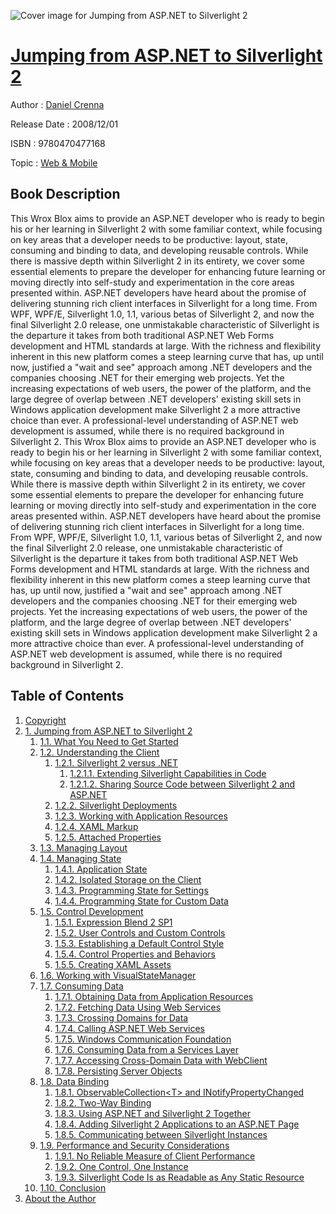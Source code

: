 ![Cover image for Jumping from ASP.NET to Silverlight 2](https://imgdetail.ebookreading.net/cover/cover/web_mobile/EB9780470477168.jpg)

[Jumping from ASP.NET to Silverlight 2](https://ebookreading.net/view/book/Jumping+from+ASP.NET+to+Silverlight+2-EB9780470477168_1.html "Jumping from ASP.NET to Silverlight 2")
====================================================================================================================

Author : [Daniel Crenna](https://ebookreading.net/search/author/Daniel+Crenna)

Release Date : 2008/12/01

ISBN : 9780470477168

Topic : [Web & Mobile](https://ebookreading.net/search/category/web-mobile)

Book Description
-----------------

This Wrox Blox aims to provide an ASP.NET developer who is ready to begin his or her learning in Silverlight 2 with some familiar context, while focusing on key areas that a developer needs to be productive: layout, state, consuming and binding to data, and developing reusable controls. While there is massive depth within Silverlight 2 in its entirety, we cover some essential elements to prepare the developer for enhancing future learning or moving directly into self-study and experimentation in the core areas presented within.
ASP.NET developers have heard about the promise of delivering stunning rich client interfaces in Silverlight for a long time. From WPF, WPF/E, Silverlight 1.0, 1.1, various betas of Silverlight 2, and now the final Silverlight 2.0 release, one unmistakable characteristic of Silverlight is the departure it takes from both traditional ASP.NET Web Forms development and HTML standards at large. With the richness and flexibility inherent in this new platform comes a steep learning curve that has, up until now, justified a "wait and see" approach among .NET developers and the companies choosing .NET for their emerging web projects.
Yet the increasing expectations of web users, the power of the platform, and the large degree of overlap between .NET developers' existing skill sets in Windows application development make Silverlight 2 a more attractive choice than ever.
A professional-level understanding of ASP.NET web development is assumed, while there is no required background in Silverlight 2.
              This Wrox Blox aims to provide an ASP.NET developer who is ready to begin his or her learning in Silverlight 2 with some familiar context, while focusing on key areas that a developer needs to be productive: layout, state, consuming and binding to data, and developing reusable controls. While there is massive depth within Silverlight 2 in its entirety, we cover some essential elements to prepare the developer for enhancing future learning or moving directly into self-study and experimentation in the core areas presented within.
ASP.NET developers have heard about the promise of delivering stunning rich client interfaces in Silverlight for a long time. From WPF, WPF/E, Silverlight 1.0, 1.1, various betas of Silverlight 2, and now the final Silverlight 2.0 release, one unmistakable characteristic of Silverlight is the departure it takes from both traditional ASP.NET Web Forms development and HTML standards at large. With the richness and flexibility inherent in this new platform comes a steep learning curve that has, up until now, justified a "wait and see" approach among .NET developers and the companies choosing .NET for their emerging web projects.
Yet the increasing expectations of web users, the power of the platform, and the large degree of overlap between .NET developers' existing skill sets in Windows application development make Silverlight 2 a more attractive choice than ever.
A professional-level understanding of ASP.NET web development is assumed, while there is no required background in Silverlight 2.
              
Table of Contents
-----------------

1. [Copyright](https://ebookreading.net/view/book/Jumping+from+ASP.NET+to+Silverlight+2-EB9780470477168_1.html)
1. [1. Jumping from ASP.NET to Silverlight 2](https://ebookreading.net/view/book/Jumping+from+ASP.NET+to+Silverlight+2-EB9780470477168_2.html)
    1. [1.1. What You Need to Get Started](https://ebookreading.net/view/book/Jumping+from+ASP.NET+to+Silverlight+2-EB9780470477168_2.html#what_you_need_to_ge)
    1. [1.2. Understanding the Client](https://ebookreading.net/view/book/Jumping+from+ASP.NET+to+Silverlight+2-EB9780470477168_2.html#understanding_the_c)
        1. [1.2.1. Silverlight 2 versus .NET](https://ebookreading.net/view/book/Jumping+from+ASP.NET+to+Silverlight+2-EB9780470477168_2.html#silverlight_2_versu)
            1. [1.2.1.1. Extending Silverlight Capabilities in Code](https://ebookreading.net/view/book/Jumping+from+ASP.NET+to+Silverlight+2-EB9780470477168_2.html#extending_silverlig)
            1. [1.2.1.2. Sharing Source Code between Silverlight 2 and ASP.NET](https://ebookreading.net/view/book/Jumping+from+ASP.NET+to+Silverlight+2-EB9780470477168_2.html#sharing_source_code)
        1. [1.2.2. Silverlight Deployments](https://ebookreading.net/view/book/Jumping+from+ASP.NET+to+Silverlight+2-EB9780470477168_2.html#silverlight_deploym)
        1. [1.2.3. Working with Application Resources](https://ebookreading.net/view/book/Jumping+from+ASP.NET+to+Silverlight+2-EB9780470477168_2.html#working_with_applic)
        1. [1.2.4. XAML Markup](https://ebookreading.net/view/book/Jumping+from+ASP.NET+to+Silverlight+2-EB9780470477168_2.html#xaml_markup)
        1. [1.2.5. Attached Properties](https://ebookreading.net/view/book/Jumping+from+ASP.NET+to+Silverlight+2-EB9780470477168_2.html#attached_properties)
    1. [1.3. Managing Layout](https://ebookreading.net/view/book/Jumping+from+ASP.NET+to+Silverlight+2-EB9780470477168_2.html#managing_layout)
    1. [1.4. Managing State](https://ebookreading.net/view/book/Jumping+from+ASP.NET+to+Silverlight+2-EB9780470477168_2.html#managing_state)
        1. [1.4.1. Application State](https://ebookreading.net/view/book/Jumping+from+ASP.NET+to+Silverlight+2-EB9780470477168_2.html#application_state)
        1. [1.4.2. Isolated Storage on the Client](https://ebookreading.net/view/book/Jumping+from+ASP.NET+to+Silverlight+2-EB9780470477168_2.html#isolated_storage_on)
        1. [1.4.3. Programming State for Settings](https://ebookreading.net/view/book/Jumping+from+ASP.NET+to+Silverlight+2-EB9780470477168_2.html#programming_state_f)
        1. [1.4.4. Programming State for Custom Data](https://ebookreading.net/view/book/Jumping+from+ASP.NET+to+Silverlight+2-EB9780470477168_2.html#programming_state_f)
    1. [1.5. Control Development](https://ebookreading.net/view/book/Jumping+from+ASP.NET+to+Silverlight+2-EB9780470477168_2.html#control_development)
        1. [1.5.1. Expression Blend 2 SP1](https://ebookreading.net/view/book/Jumping+from+ASP.NET+to+Silverlight+2-EB9780470477168_2.html#expression_blend_2_)
        1. [1.5.2. User Controls and Custom Controls](https://ebookreading.net/view/book/Jumping+from+ASP.NET+to+Silverlight+2-EB9780470477168_2.html#user_controls_and_c)
        1. [1.5.3. Establishing a Default Control Style](https://ebookreading.net/view/book/Jumping+from+ASP.NET+to+Silverlight+2-EB9780470477168_2.html#establishing_a_defa)
        1. [1.5.4. Control Properties and Behaviors](https://ebookreading.net/view/book/Jumping+from+ASP.NET+to+Silverlight+2-EB9780470477168_2.html#control_properties_)
        1. [1.5.5. Creating XAML Assets](https://ebookreading.net/view/book/Jumping+from+ASP.NET+to+Silverlight+2-EB9780470477168_2.html#creating_xaml_asset)
    1. [1.6. Working with VisualStateManager](https://ebookreading.net/view/book/Jumping+from+ASP.NET+to+Silverlight+2-EB9780470477168_2.html#working_with_visual)
    1. [1.7. Consuming Data](https://ebookreading.net/view/book/Jumping+from+ASP.NET+to+Silverlight+2-EB9780470477168_2.html#consuming_data)
        1. [1.7.1. Obtaining Data from Application Resources](https://ebookreading.net/view/book/Jumping+from+ASP.NET+to+Silverlight+2-EB9780470477168_2.html#obtaining_data_from)
        1. [1.7.2. Fetching Data Using Web Services](https://ebookreading.net/view/book/Jumping+from+ASP.NET+to+Silverlight+2-EB9780470477168_2.html#fetching_data_using)
        1. [1.7.3. Crossing Domains for Data](https://ebookreading.net/view/book/Jumping+from+ASP.NET+to+Silverlight+2-EB9780470477168_2.html#crossing_domains_fo)
        1. [1.7.4. Calling ASP.NET Web Services](https://ebookreading.net/view/book/Jumping+from+ASP.NET+to+Silverlight+2-EB9780470477168_2.html#calling_asp.net_web)
        1. [1.7.5. Windows Communication Foundation](https://ebookreading.net/view/book/Jumping+from+ASP.NET+to+Silverlight+2-EB9780470477168_2.html#windows_communicati)
        1. [1.7.6. Consuming Data from a Services Layer](https://ebookreading.net/view/book/Jumping+from+ASP.NET+to+Silverlight+2-EB9780470477168_2.html#consuming_data_from)
        1. [1.7.7. Accessing Cross-Domain Data with WebClient](https://ebookreading.net/view/book/Jumping+from+ASP.NET+to+Silverlight+2-EB9780470477168_2.html#accessing_cross-dom)
        1. [1.7.8. Persisting Server Objects](https://ebookreading.net/view/book/Jumping+from+ASP.NET+to+Silverlight+2-EB9780470477168_2.html#persisting_server_o)
    1. [1.8. Data Binding](https://ebookreading.net/view/book/Jumping+from+ASP.NET+to+Silverlight+2-EB9780470477168_2.html#data_binding)
        1. [1.8.1. ObservableCollection&lt;T&gt; and INotifyPropertyChanged](https://ebookreading.net/view/book/Jumping+from+ASP.NET+to+Silverlight+2-EB9780470477168_2.html#observablecollectio)
        1. [1.8.2. Two-Way Binding](https://ebookreading.net/view/book/Jumping+from+ASP.NET+to+Silverlight+2-EB9780470477168_2.html#two-way_binding)
        1. [1.8.3. Using ASP.NET and Silverlight 2 Together](https://ebookreading.net/view/book/Jumping+from+ASP.NET+to+Silverlight+2-EB9780470477168_2.html#using_asp.net_and_s)
        1. [1.8.4. Adding Silverlight 2 Applications to an ASP.NET Page](https://ebookreading.net/view/book/Jumping+from+ASP.NET+to+Silverlight+2-EB9780470477168_2.html#adding_silverlight_)
        1. [1.8.5. Communicating between Silverlight Instances](https://ebookreading.net/view/book/Jumping+from+ASP.NET+to+Silverlight+2-EB9780470477168_2.html#communicating_betwe)
    1. [1.9. Performance and Security Considerations](https://ebookreading.net/view/book/Jumping+from+ASP.NET+to+Silverlight+2-EB9780470477168_2.html#performance_and_sec)
        1. [1.9.1. No Reliable Measure of Client Performance](https://ebookreading.net/view/book/Jumping+from+ASP.NET+to+Silverlight+2-EB9780470477168_2.html#no_reliable_measure)
        1. [1.9.2. One Control, One Instance](https://ebookreading.net/view/book/Jumping+from+ASP.NET+to+Silverlight+2-EB9780470477168_2.html#one_control_comma_o)
        1. [1.9.3. Silverlight Code Is as Readable as Any Static Resource](https://ebookreading.net/view/book/Jumping+from+ASP.NET+to+Silverlight+2-EB9780470477168_2.html#silverlight_code_is)
    1. [1.10. Conclusion](https://ebookreading.net/view/book/Jumping+from+ASP.NET+to+Silverlight+2-EB9780470477168_2.html#conclusion)
1. [About the Author](https://ebookreading.net/view/book/Jumping+from+ASP.NET+to+Silverlight+2-EB9780470477168_3.html)
